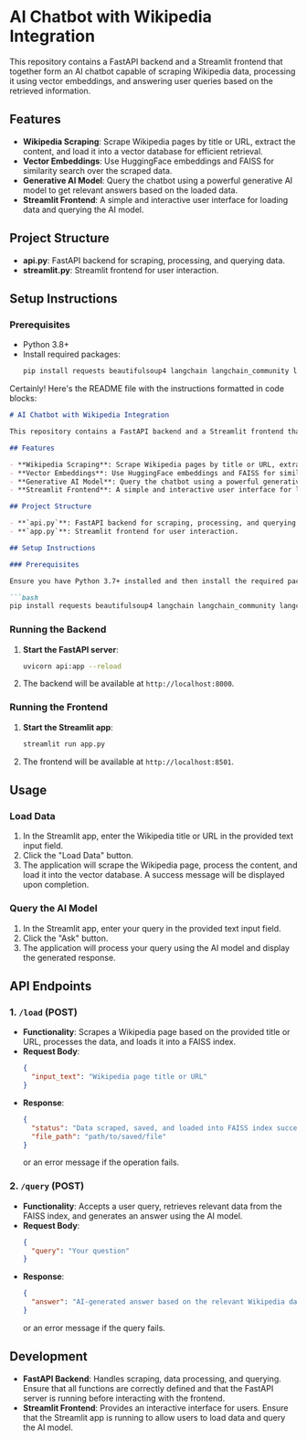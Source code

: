 # AI Chatbot with Wikipedia Integration

This repository contains a FastAPI backend and a Streamlit frontend that together form an AI chatbot capable of scraping Wikipedia data, processing it using vector embeddings, and answering user queries based on the retrieved information.

## Features

- **Wikipedia Scraping**: Scrape Wikipedia pages by title or URL, extract the content, and load it into a vector database for efficient retrieval.
- **Vector Embeddings**: Use HuggingFace embeddings and FAISS for similarity search over the scraped data.
- **Generative AI Model**: Query the chatbot using a powerful generative AI model to get relevant answers based on the loaded data.
- **Streamlit Frontend**: A simple and interactive user interface for loading data and querying the AI model.

## Project Structure

- **api.py**: FastAPI backend for scraping, processing, and querying data.
- **streamlit.py**: Streamlit frontend for user interaction.

## Setup Instructions

### Prerequisites

- Python 3.8+
- Install required packages:
  ```bash
  pip install requests beautifulsoup4 langchain langchain_community langchain_groq langchain-text-splitters langchain-huggingface faiss-cpu wikipedia streamlit fastapi uvicorn 

Certainly! Here's the README file with the instructions formatted in code blocks:

```markdown
# AI Chatbot with Wikipedia Integration

This repository contains a FastAPI backend and a Streamlit frontend that together form an AI chatbot capable of scraping Wikipedia data, processing it using vector embeddings, and answering user queries based on the retrieved information.

## Features

- **Wikipedia Scraping**: Scrape Wikipedia pages by title or URL, extract the content, and load it into a vector database for efficient retrieval.
- **Vector Embeddings**: Use HuggingFace embeddings and FAISS for similarity search over the scraped data.
- **Generative AI Model**: Query the chatbot using a powerful generative AI model to get relevant answers based on the loaded data.
- **Streamlit Frontend**: A simple and interactive user interface for loading data and querying the AI model.

## Project Structure

- **`api.py`**: FastAPI backend for scraping, processing, and querying data.
- **`app.py`**: Streamlit frontend for user interaction.

## Setup Instructions

### Prerequisites

Ensure you have Python 3.7+ installed and then install the required packages using:

```bash
pip install requests beautifulsoup4 langchain langchain_community langchain_groq langchain-text-splitters langchain-huggingface faiss-cpu wikipedia streamlit fastapi uvicorn
```

### Running the Backend

1. **Start the FastAPI server**:

    ```bash
    uvicorn api:app --reload
    ```

2. The backend will be available at `http://localhost:8000`.

### Running the Frontend

1. **Start the Streamlit app**:

    ```bash
    streamlit run app.py
    ```

2. The frontend will be available at `http://localhost:8501`.

## Usage

### Load Data

1. In the Streamlit app, enter the Wikipedia title or URL in the provided text input field.
2. Click the "Load Data" button.
3. The application will scrape the Wikipedia page, process the content, and load it into the vector database. A success message will be displayed upon completion.

### Query the AI Model

1. In the Streamlit app, enter your query in the provided text input field.
2. Click the "Ask" button.
3. The application will process your query using the AI model and display the generated response.

## API Endpoints

### 1. `/load` (POST)

- **Functionality**: Scrapes a Wikipedia page based on the provided title or URL, processes the data, and loads it into a FAISS index.
- **Request Body**:
    ```json
    {
      "input_text": "Wikipedia page title or URL"
    }
    ```
- **Response**:
    ```json
    {
      "status": "Data scraped, saved, and loaded into FAISS index successfully",
      "file_path": "path/to/saved/file"
    }
    ```
    or an error message if the operation fails.

### 2. `/query` (POST)

- **Functionality**: Accepts a user query, retrieves relevant data from the FAISS index, and generates an answer using the AI model.
- **Request Body**:
    ```json
    {
      "query": "Your question"
    }
    ```
- **Response**:
    ```json
    {
      "answer": "AI-generated answer based on the relevant Wikipedia data"
    }
    ```
    or an error message if the query fails.

## Development

- **FastAPI Backend**: Handles scraping, data processing, and querying. Ensure that all functions are correctly defined and that the FastAPI server is running before interacting with the frontend.
- **Streamlit Frontend**: Provides an interactive interface for users. Ensure that the Streamlit app is running to allow users to load data and query the AI model.
